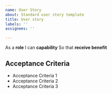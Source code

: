 ```yaml
---
name: User Story
about: Standard user story template
title: User story
labels: ''
assignees: ''

---
```


As a **role** I can **capability** So that **receive benefit**

<section>
<h1>Acceptance Criteria</h1>

- Acceptance Criteria 1
- Acceptance Criteria 2
- Acceptance Criteria 3  

</section>
